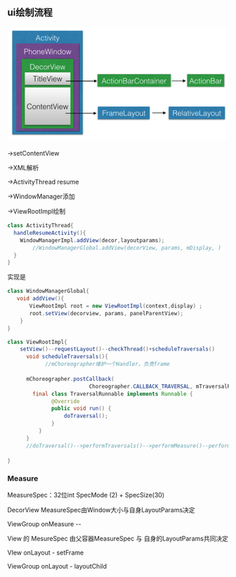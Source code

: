 ## ui绘制流程

#### ![view绘制](.\image\view绘制流程\view绘制.png)

->setContentView 

->XML解析

->ActivityThread resume

->WindowManager添加

->ViewRootImpl绘制



```java
class ActivityThread{ 
  handleResumeActivity(){
    WindowManagerImpl.addView(decor,layoutparams);
		//WindowManagerGlobal.addView(decorView, params, mDisplay, )
  }
}
```

实现是
```java
class WindowManagerGlobal{
   void addView(){
       ViewRootImpl root = new ViewRootImpl(context,display) ;
       root.setView(decorview, params, panelParentView);
    }
}
```



```java
class ViewRootImpl{
	setView()--requestLayout()--checkThread()+scheduleTraversals()
      void scheduleTraversals(){
   			//mChoreographer维护一个Handler，负责frame

      mChoreographer.postCallback(
                          Choreographer.CALLBACK_TRAVERSAL, mTraversalRunnable, null);
        final class TraversalRunnable implements Runnable {
              @Override
              public void run() {
                  doTraversal();
              }
          }
      }
      //doTraversal()-->performTraversals()-->performMeasure()--performLayout()--performDraw()
		
}
```



### Measure

MeasureSpec：32位int   SpecMode (2) + SpecSize(30)

DecorView MeasureSpec由Window大小与自身LayoutParams决定

ViewGroup onMeasure --

View 的 MesureSpec 由父容器MeasureSpec 与 自身的LayoutParams共同决定	

VIew   onLayout  - setFrame


ViewGroup onLayout - layoutChild







